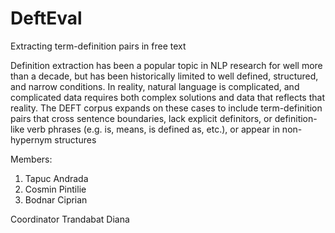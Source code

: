 # DeftEval
Extracting term-definition pairs in free text

Definition extraction has been a popular topic in NLP research for well more than a decade, but has been historically limited to well defined, structured, and narrow conditions. In reality, natural language is complicated, and complicated data requires both complex solutions and data that reflects that reality. The DEFT corpus expands on these cases to include term-definition pairs that cross sentence boundaries, lack explicit definitors, or definition-like verb phrases (e.g. is, means, is defined as, etc.), or appear in non-hypernym structures

Members:
  1. Tapuc Andrada
  2. Cosmin Pintilie
  3. Bodnar Ciprian
  
 Coordinator
  Trandabat Diana
